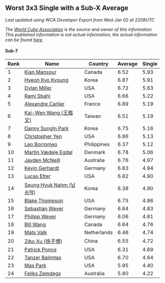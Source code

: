 ## Worst 3x3 Single with a Sub-X Average

*Last updated using WCA Developer Export from Wed Jan 02 at 2208UTC*

*The [World Cube Association](https://www.worldcubeassociation.org) is the source and owner of this information. This published information is not actual information, the actual information can be found [here](https://www.worldcubeassociation.org/results).*

#### Sub-7

|Rank|Name|Country|Average|Single|  
|--|--|--|--|--|  
|1|[Kian Mansour](https://www.worldcubeassociation.org/persons/2015MANS03)|Canada|6.52|5.93|  
|2|[Hyeon Kyo Kyoung](https://www.worldcubeassociation.org/persons/2013KYOU01)|Korea|6.87|5.91|  
|3|[Dylan Miller](https://www.worldcubeassociation.org/persons/2015MILL01)|USA|6.72|5.63|  
|4|[Rami Sbahi](https://www.worldcubeassociation.org/persons/2011SBAH01)|USA|6.66|5.22|  
|5|[Alexandre Carlier](https://www.worldcubeassociation.org/persons/2012CARL03)|France|6.89|5.19|  
|6|[Kai-Wen Wang (王楷文)](https://www.worldcubeassociation.org/persons/2015WANG09)|Taiwan|6.51|5.19|  
|7|[Danny SungIn Park](https://www.worldcubeassociation.org/persons/2015PARK13)|Korea|6.75|5.16|  
|8|[Christopher Yen](https://www.worldcubeassociation.org/persons/2016YENC01)|USA|6.86|5.13|  
|9|[Leo Borromeo](https://www.worldcubeassociation.org/persons/2015BORR01)|Philippines|6.37|5.12|  
|10|[Martin Vædele Egdal](https://www.worldcubeassociation.org/persons/2013EGDA02)|Denmark|6.78|5.06|  
|11|[Jayden McNeill](https://www.worldcubeassociation.org/persons/2012MCNE01)|Australia|6.76|4.97|  
|12|[Kevin Gerhardt](https://www.worldcubeassociation.org/persons/2013GERH01)|Germany|6.83|4.94|  
|13|[Lucas Etter](https://www.worldcubeassociation.org/persons/2011ETTE01)|USA|6.82|4.90|  
|14|[Seung Hyuk Nahm (남승혁)](https://www.worldcubeassociation.org/persons/2013NAHM01)|Korea|6.38|4.90|  
|15|[Blake Thompson](https://www.worldcubeassociation.org/persons/2010THOM03)|USA|6.75|4.86|  
|16|[Sebastian Weyer](https://www.worldcubeassociation.org/persons/2010WEYE02)|Germany|6.64|4.83|  
|17|[Philipp Weyer](https://www.worldcubeassociation.org/persons/2010WEYE01)|Germany|6.06|4.81|  
|18|[Bill Wang](https://www.worldcubeassociation.org/persons/2010WANG68)|Canada|6.64|4.76|  
|19|[Mats Valk](https://www.worldcubeassociation.org/persons/2007VALK01)|Netherlands|6.46|4.74|  
|20|[Zibo Xu (徐子博)](https://www.worldcubeassociation.org/persons/2014XUZI01)|China|6.55|4.72|  
|21|[Patrick Ponce](https://www.worldcubeassociation.org/persons/2012PONC02)|USA|6.31|4.69|  
|22|[Tanzer Balimtas](https://www.worldcubeassociation.org/persons/2013BALI01)|USA|6.70|4.64|  
|23|[Max Park](https://www.worldcubeassociation.org/persons/2012PARK03)|USA|5.95|4.40|  
|24|[Feliks Zemdegs](https://www.worldcubeassociation.org/persons/2009ZEMD01)|Australia|5.80|4.22|  
